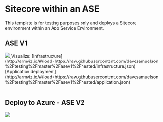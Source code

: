 # Sitecore within an ASE

This template is for testing purposes only and deploys a Sitecore environment within an App Service Environment.

 
<h2>ASE V1</h2>
<a href="https://portal.azure.com/#create/Microsoft.Template/uri/https%3A%2F%2Fraw.githubusercontent.com%2Fdavesamuelson%2Ftesting%2Fmaster%2Fasev1%2Fazuredeploy.json" target="_blank">
<img src="http://azuredeploy.net/deploybutton.png"/>
</a>
Visualize: 
[Infrastructure](http://armviz.io/#/load=https://raw.githubusercontent.com/davesamuelson%2Ftesting%2Fmaster%2Fasev1%2Fnested/infrastructure.json),
[Application deployment](http://armviz.io/#/load=https://raw.githubusercontent.com/davesamuelson%2Ftesting%2Fmaster%2Fasev1%2Fnested/application.json)


</br>
</br>
<h2>Deploy to Azure - ASE V2</h2>
<a href="https://portal.azure.com/#create/Microsoft.Template/uri/https%3A%2F%2Fraw.githubusercontent.com%2Fdavesamuelson%2Ftesting%2Fmaster%2Fasev2%2Fazuredeploy.json" target="_blank">
<img src="http://azuredeploy.net/deploybutton.png"/>
</a>

